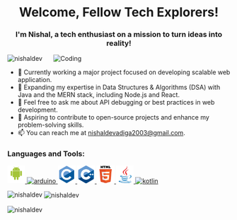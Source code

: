 <h1 align="center">Welcome, Fellow Tech Explorers!</h1>
<h3 align="center">I'm Nishal, a tech enthusiast on a mission to turn ideas into reality!</h3>
<img align="right" alt="Coding" width="400" src="https://media3.giphy.com/media/836HiJc7pgzy8iNXCn/giphy.gif?cid=790b761156823e912a423769146e717149dfa9fb84fbcd22&rid=giphy.gif&ct=g">

<p align="left"> <img src="https://komarev.com/ghpvc/?username=nishaldev&label=Profile%20views&color=0e75b6&style=flat" alt="nishaldev" /> </p>

- 🔭 Currently working  a major project focused on developing scalable web application.
- 🌱 Expanding my expertise in Data Structures & Algorithms (DSA) with Java and the MERN stack, including Node.js and React.
- 💬 Feel free to ask me about API debugging or best practices in web development.
- 🚀 Aspiring to contribute to open-source projects and enhance my problem-solving skills.
- 📫 You can reach me at nishaldevadiga2003@gmail.com.



<h3 align="left">Languages and Tools:</h3>
<p align="left"> <a href="https://developer.android.com" target="_blank" rel="noreferrer"> <img src="https://raw.githubusercontent.com/devicons/devicon/master/icons/android/android-original-wordmark.svg" alt="android" width="40" height="40"/> </a> <a href="https://www.arduino.cc/" target="_blank" rel="noreferrer"> <img src="https://cdn.worldvectorlogo.com/logos/arduino-1.svg" alt="arduino" width="40" height="40"/> </a> <a href="https://www.cprogramming.com/" target="_blank" rel="noreferrer"> <img src="https://raw.githubusercontent.com/devicons/devicon/master/icons/c/c-original.svg" alt="c" width="40" height="40"/> </a> <a href="https://www.w3schools.com/cpp/" target="_blank" rel="noreferrer"> <img src="https://raw.githubusercontent.com/devicons/devicon/master/icons/cplusplus/cplusplus-original.svg" alt="cplusplus" width="40" height="40"/> </a> <a href="https://www.w3.org/html/" target="_blank" rel="noreferrer"> <img src="https://raw.githubusercontent.com/devicons/devicon/master/icons/html5/html5-original-wordmark.svg" alt="html5" width="40" height="40"/> </a> <a href="https://www.java.com" target="_blank" rel="noreferrer"> <img src="https://raw.githubusercontent.com/devicons/devicon/master/icons/java/java-original.svg" alt="java" width="40" height="40"/> </a> <a href="https://kotlinlang.org" target="_blank" rel="noreferrer"> <img src="https://www.vectorlogo.zone/logos/kotlinlang/kotlinlang-icon.svg" alt="kotlin" width="40" height="40"/> </a> </p>

<p><img align="left" src="https://github-readme-stats.vercel.app/api/top-langs?username=nishaldev&show_icons=true&locale=en&layout=compact" alt="nishaldev" /></p>

<p>&nbsp;<img align="center" src="https://github-readme-stats.vercel.app/api?username=nishaldev&show_icons=true&locale=en" alt="nishaldev" /></p>

<p><img align="center" src="https://github-readme-streak-stats.herokuapp.com/?user=nishaldev&" alt="nishaldev" /></p>
